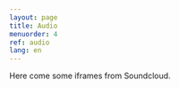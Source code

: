 ```yaml
---
layout: page
title: Audio
menuorder: 4
ref: audio
lang: en
---
```

Here come some iframes from Soundcloud.

